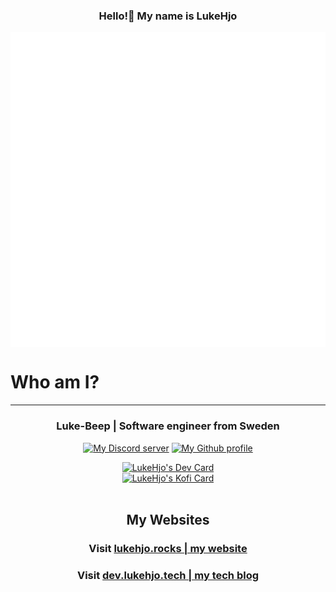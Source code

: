 <h3 align="center" fontWeight="Bold"> Hello!👋 My name is LukeHjo</h3>
<p align="center"><img src="assets/DiscordDev.png" alt="My Github profile" align="center" /></p>


# Who am I?
-------

<h3 align="center">Luke-Beep | Software engineer from Sweden</h3>
<p align="center">
<a href="https://discord.gg/ndjNzKCmff"><img src="https://img.shields.io/badge/discord-join-blue?style=flat-square&logo=discord" alt="My Discord server" /></a>
<a href="https://github.com/luke-beep"><img src="https://img.shields.io/badge/github-view-blue?style=flat-square&logo=github" alt="My Github profile" /></a>
    </p>


<div align="center">
<a href="https://app.daily.dev/LukeHjo"><img src="https://api.daily.dev/devcards/bff7c01a71d54e2a8d9fd517cbde801f.png?r=wgj" width="400" alt="LukeHjo's Dev Card"/></a>
    <br />
        <a href="https://ko-fi.com/U6U4JVO4N"><img src="https://ko-fi.com/img/githubbutton_sm.svg" width="400" alt="LukeHjo's Kofi Card"/></a>
  <br />
  <br />
  </div>

<h2 align="center" fontWeight="Bold">My Websites</h2>
<h3 align="center" fontWeight="Bold">Visit <a href="https://lukehjo.rocks" align="center">lukehjo.rocks | my website</a></h3>
<h3 align="center" fontWeight="Bold">Visit <a href="https://dev.lukehjo.tech" align="center">dev.lukehjo.tech | my tech blog</a></h3>


